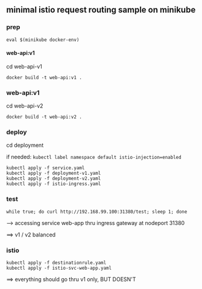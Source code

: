 ## minimal istio request routing sample on minikube

### prep

`eval $(minikube docker-env)`

#### web-api:v1

cd web-api-v1

`docker build -t web-api:v1 .`

### web-api:v1

cd web-api-v2

`docker build -t web-api:v2 .`

### deploy

cd deployment

if needed: `kubectl label namespace default istio-injection=enabled`

```
kubectl apply -f service.yaml 
kubectl apply -f deployment-v1.yaml 
kubectl apply -f deployment-v2.yaml 
kubectl apply -f istio-ingress.yaml 
```

### test

`while true; do curl http://192.168.99.100:31380/test; sleep 1; done`

--> accessing service web-app thru ingress gateway at nodeport 31380

==> v1 / v2 balanced

### istio

```
kubectl apply -f destinationrule.yaml
kubectl apply -f istio-svc-web-app.yaml
```

==> everything should go thru v1 only, BUT DOESN'T
